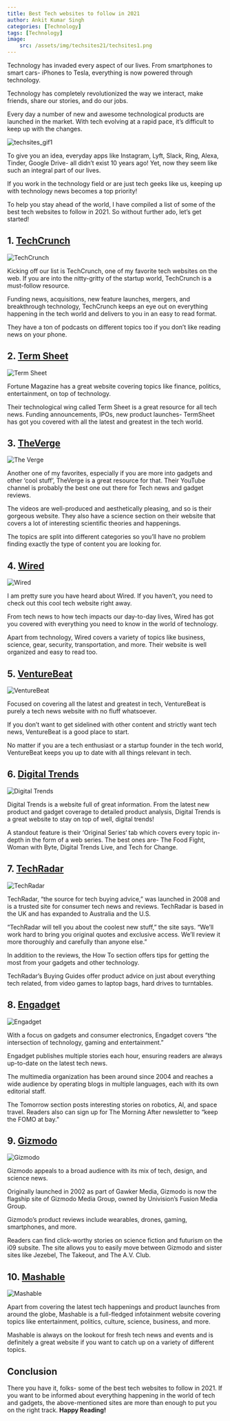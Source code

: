 ```yaml
---
title: Best Tech websites to follow in 2021
author: Ankit Kumar Singh
categories: [Technology]
tags: [Technology]
image:
    src: /assets/img/techsites21/techsites1.png
---
```


Technology has invaded every aspect of our lives. From smartphones to smart cars- iPhones to Tesla, everything is now powered through technology.

Technology has completely revolutionized the way we interact, make friends, share our stories, and do our jobs.

Every day a number of new and awesome technological products are launched in the market. With tech evolving at a rapid pace, it’s difficult to keep up with the changes.

![techsites_gif1](/assets/img/techsites21/techsites_gif1.gif)

To give you an idea, everyday apps like Instagram, Lyft, Slack, Ring, Alexa, Tinder, Google Drive- all didn’t exist 10 years ago! Yet, now they seem like such an integral part of our lives.

If you work in the technology field or are just tech geeks like us, keeping up with technology news becomes a top priority!

To help you stay ahead of the world, I have compiled a list of some of the best tech websites to follow in 2021. So without further ado, let’s get started!

## 1. [TechCrunch](https://techcrunch.com/)

![TechCrunch](/assets/img/techsites21/techcrunch.png)

Kicking off our list is TechCrunch, one of my favorite tech websites on the web. If you are into the nitty-gritty of the startup world, TechCrunch is a must-follow resource.

Funding news, acquisitions, new feature launches, mergers, and breakthrough technology, TechCrunch keeps an eye out on everything happening in the tech world and delivers to you in an easy to read format.

They have a ton of podcasts on different topics too if you don’t like reading news on your phone.

## 2. [Term Sheet](http://fortune.com/tag/term-sheet/)

![Term Sheet](/assets/img/techsites21/termsheet.png)

Fortune Magazine has a great website covering topics like finance, politics, entertainment, on top of technology.

Their technological wing called Term Sheet is a great resource for all tech news. Funding announcements, IPOs, new product launches- TermSheet has got you covered with all the latest and greatest in the tech world.

## 3. [TheVerge](https://www.theverge.com/)

![The Verge](/assets/img/techsites21/theverge.png)

Another one of my favorites, especially if you are more into gadgets and other ‘cool stuff’, TheVerge is a great resource for that. Their YouTube channel is probably the best one out there for Tech news and gadget reviews.

The videos are well-produced and aesthetically pleasing, and so is their gorgeous website. They also have a science section on their website that covers a lot of interesting scientific theories and happenings.

The topics are split into different categories so you’ll have no problem finding exactly the type of content you are looking for.

## 4. [Wired](https://www.wired.com/)

![Wired](/assets/img/techsites21/wired.png)

I am pretty sure you have heard about Wired. If you haven’t, you need to check out this cool tech website right away.

From tech news to how tech impacts our day-to-day lives, Wired has got you covered with everything you need to know in the world of technology.

Apart from technology, Wired covers a variety of topics like business, science, gear, security, transportation, and more. Their website is well organized and easy to read too.

## 5. [VentureBeat](https://venturebeat.com/)

![VentureBeat](/assets/img/techsites21/venturebeat.png)

Focused on covering all the latest and greatest in tech, VentureBeat is purely a tech news website with no fluff whatsoever.

If you don’t want to get sidelined with other content and strictly want tech news, VentureBeat is a good place to start.

No matter if you are a tech enthusiast or a startup founder in the tech world, VentureBeat keeps you up to date with all things relevant in tech.

## 6. [Digital Trends](https://www.digitaltrends.com/)

![Digital Trends](/assets/img/techsites21/digitaltrends.png)

Digital Trends is a website full of great information. From the latest new product and gadget coverage to detailed product analysis, Digital Trends is a great website to stay on top of well, digital trends!

A standout feature is their ‘Original Series‘ tab which covers every topic in-depth in the form of a web series. The best ones are- The Food Fight, Woman with Byte, Digital Trends Live, and Tech for Change.

## 7. [TechRadar](https://www.techradar.com/)

![TechRadar](/assets/img/techsites21/techradar.png)

TechRadar, “the source for tech buying advice,” was launched in 2008 and is a trusted site for consumer tech news and reviews. TechRadar is based in the UK and has expanded to Australia and the U.S.

“TechRadar will tell you about the coolest new stuff,” the site says. “We’ll work hard to bring you original quotes and exclusive access. We’ll review it more thoroughly and carefully than anyone else.”

In addition to the reviews, the How To section offers tips for getting the most from your gadgets and other technology.

TechRadar’s Buying Guides offer product advice on just about everything tech related, from video games to laptop bags, hard drives to turntables.

## 8. [Engadget](https://www.engadget.com/)

![Engadget](/assets/img/techsites21/engadget.png)

With a focus on gadgets and consumer electronics, Engadget covers “the intersection of technology, gaming and entertainment.”

Engadget publishes multiple stories each hour, ensuring readers are always up-to-date on the latest tech news.

The multimedia organization has been around since 2004 and reaches a wide audience by operating blogs in multiple languages, each with its own editorial staff.

The Tomorrow section posts interesting stories on robotics, AI, and space travel. Readers also can sign up for The Morning After newsletter to “keep the FOMO at bay.”

## 9. [Gizmodo](https://gizmodo.com/)

![Gizmodo](/assets/img/techsites21/gizmodo.png)

Gizmodo appeals to a broad audience with its mix of tech, design, and science news.

Originally launched in 2002 as part of Gawker Media, Gizmodo is now the flagship site of Gizmodo Media Group, owned by Univision’s Fusion Media Group.

Gizmodo’s product reviews include wearables, drones, gaming, smartphones, and more.

Readers can find click-worthy stories on science fiction and futurism on the i09 subsite. The site allows you to easily move between Gizmodo and sister sites like Jezebel, The Takeout, and The A.V. Club.

## 10. [Mashable](https://mashable.com/)

![Mashable](/assets/img/techsites21/mashable.png)

Apart from covering the latest tech happenings and product launches from around the globe, Mashable is a full-fledged infotainment website covering topics like entertainment, politics, culture, science, business, and more.

Mashable is always on the lookout for fresh tech news and events and is definitely a great website if you want to catch up on a variety of different topics.

## Conclusion

There you have it, folks- some of the best tech websites to follow in 2021. If you want to be informed about everything happening in the world of tech and gadgets, the above-mentioned sites are more than enough to put you on the right track. **Happy Reading!**
